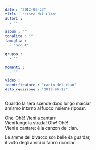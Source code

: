 ```yaml
---
date : "2012-06-23"
title : "Canto del Clan"
autori : 
  - ""

album : ""
tonalita : ""
famiglia : 
  - "Scout"

gruppo : 
  - ""

momenti : 
  - ""

video : 
identificatore : "canto_del_clan"
data_revisione : "2012-06-23"
---
```

  
  
  
Quando la sera scende dopo lungo marciar  
amiamo intorno al fuoco insieme riposar.   
  
  
Ohè! Ohè! Vieni a cantare  
Vieni lungo la strada! Ohè! Ohè!  
Vieni a cantare: è la canzon del clan.   
  
  
Le amme del bivacco son belle da guardar,   
il volto degli amici ci fanno ricordar.   
  
  
  
